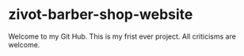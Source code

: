 # zivot-barber-shop-website


Welcome to my Git Hub. This is my frist ever project. All criticisms are welcome.
